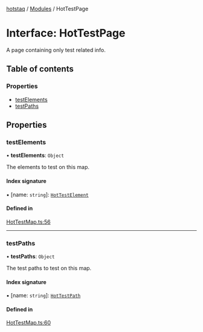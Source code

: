 [hotstaq](../README.md) / [Modules](../modules.md) / HotTestPage

# Interface: HotTestPage

A page containing only test related info.

## Table of contents

### Properties

- [testElements](HotTestPage.md#testelements)
- [testPaths](HotTestPage.md#testpaths)

## Properties

### testElements

• **testElements**: `Object`

The elements to test on this map.

#### Index signature

▪ [name: `string`]: [`HotTestElement`](../classes/HotTestElement.md)

#### Defined in

[HotTestMap.ts:56](https://github.com/OurFreeLight/HotStaq/blob/c443819/src/HotTestMap.ts#L56)

___

### testPaths

• **testPaths**: `Object`

The test paths to test on this map.

#### Index signature

▪ [name: `string`]: [`HotTestPath`](../modules.md#hottestpath)

#### Defined in

[HotTestMap.ts:60](https://github.com/OurFreeLight/HotStaq/blob/c443819/src/HotTestMap.ts#L60)
